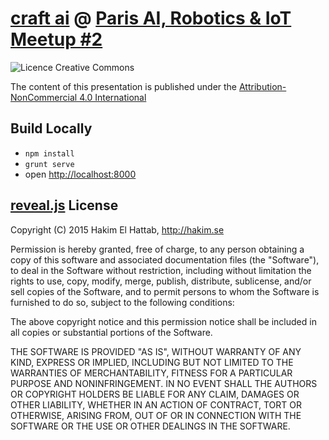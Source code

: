 # [craft ai](http://craft.ai) @ [Paris AI, Robotics & IoT Meetup #2](http://www.meetup.com/fr/Paris-AI-Robotics-IoT-Meetup/events/226613617/) #

![Licence Creative Commons](https://i.creativecommons.org/l/by-nc/4.0/88x31.png)

The content of this presentation is published under the [Attribution-NonCommercial 4.0 International](http://creativecommons.org/licenses/by-nc/4.0/)

## Build Locally ##
- `npm install`
- `grunt serve`
- open <http://localhost:8000>

## [reveal.js](http://lab.hakim.se/reveal-js/) License ##

Copyright (C) 2015 Hakim El Hattab, http://hakim.se

Permission is hereby granted, free of charge, to any person obtaining a copy
of this software and associated documentation files (the "Software"), to deal
in the Software without restriction, including without limitation the rights
to use, copy, modify, merge, publish, distribute, sublicense, and/or sell
copies of the Software, and to permit persons to whom the Software is
furnished to do so, subject to the following conditions:

The above copyright notice and this permission notice shall be included in
all copies or substantial portions of the Software.

THE SOFTWARE IS PROVIDED "AS IS", WITHOUT WARRANTY OF ANY KIND, EXPRESS OR
IMPLIED, INCLUDING BUT NOT LIMITED TO THE WARRANTIES OF MERCHANTABILITY,
FITNESS FOR A PARTICULAR PURPOSE AND NONINFRINGEMENT. IN NO EVENT SHALL THE
AUTHORS OR COPYRIGHT HOLDERS BE LIABLE FOR ANY CLAIM, DAMAGES OR OTHER
LIABILITY, WHETHER IN AN ACTION OF CONTRACT, TORT OR OTHERWISE, ARISING FROM,
OUT OF OR IN CONNECTION WITH THE SOFTWARE OR THE USE OR OTHER DEALINGS IN
THE SOFTWARE.

